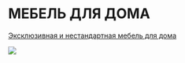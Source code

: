 # МЕБЕЛЬ ДЛЯ ДОМА

[Эксклюзивная и нестандартная мебель для дома](https://serdzhius.github.io/mebel-home/)

[![](https://serdzhius.github.io/mebel-home/img/mebel-home.jp)](https://serdzhius.github.io/mebel-home/)

